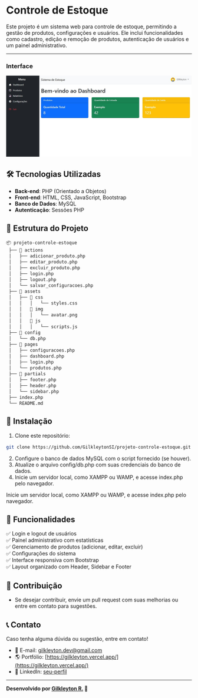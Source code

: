 # Controle de Estoque

Este projeto é um sistema web para controle de estoque, permitindo a gestão de produtos, configurações e usuários. Ele inclui funcionalidades como cadastro, edição e remoção de produtos, autenticação de usuários e um painel administrativo.

---

### Interface
![Tela](https://github.com/GilkleytonSI/Personal-portfolio/blob/main/images/projetos/projeto-estoque.JPG)



## 🛠 Tecnologias Utilizadas

- **Back-end**: PHP (Orientado a Objetos)
- **Front-end**: HTML, CSS, JavaScript, Bootstrap
- **Banco de Dados**: MySQL
- **Autenticação**: Sessões PHP

## 📌 Estrutura do Projeto

```
📦 projeto-controle-estoque
 ├── 📂 actions
 │   ├── adicionar_produto.php
 │   ├── editar_produto.php
 │   ├── excluir_produto.php
 │   ├── login.php
 │   ├── logout.php
 │   └── salvar_configuracoes.php
 ├── 📂 assets
 │   ├── 📂 css
 │   │   │   └── styles.css
 │   │   📂 img   
 │   │   │   └── avatar.png
 │   │   📂 js   
 │   │   │   └── scripts.js
 ├── 📂 config
 │   └── db.php
 ├── 📂 pages
 │   ├── configuracoes.php
 │   ├── dashboard.php
 │   ├── login.php
 │   └── produtos.php
 ├── 📂 partials
 │   ├── footer.php
 │   ├── header.php
 │   └── sidebar.php
 ├── index.php 
 └── README.md 

```

## 🚀 Instalação

1. Clone este repositório:
```bash
git clone https://github.com/GilkleytonSI/projeto-controle-estoque.git
```
2. Configure o banco de dados MySQL com o script fornecido (se houver).
3. Atualize o arquivo config/db.php com suas credenciais do banco de dados.
4. Inicie um servidor local, como XAMPP ou WAMP, e acesse index.php pelo navegador.

Inicie um servidor local, como XAMPP ou WAMP, e acesse index.php pelo navegador.

## 📌 Funcionalidades

✅ Login e logout de usuários  
✅ Painel administrativo com estatísticas  
✅ Gerenciamento de produtos (adicionar, editar, excluir) <br> 
✅ Configurações do sistema <br>
✅ Interface responsiva com Bootstrap <br>
✅ Layout organizado com Header, Sidebar e Footer <br>

## 🚀 Contribuição

- Se desejar contribuir, envie um pull request com suas melhorias ou entre em contato para sugestões.

## 📞 Contato
Caso tenha alguma dúvida ou sugestão, entre em contato!
- 📧 E-mail: [gilkleyton.dev@gmail.com](mailto:gilkleyton.dev@gmail.com)
- 🌎 Portfólio: [https://gilkleyton.vercel.app/](https://gilkleyton.vercel.app/)
- 🔗 LinkedIn: [seu-perfil](https://www.linkedin.com/in/gilkleyton-rodrigues/)

---
**Desenvolvido por [Gilkleyton R.](https://gilkleyton.vercel.app/) 🚀**




